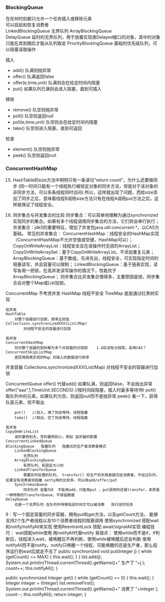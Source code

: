 ### BlockingQueue

在任何时刻都只允许一个任务插入或移除元素  
可以挂起和恢复消费者   
LinkedBlockingQueue   无界队列
ArrayBlockingQueue  
DelayQueue  延时的无界队列，用于放置实现类Delayed接口的对象，其中的对象只能在其到期后才能从队列取走
PriorityBlockingQueue 基础的优先级队列，可以阻塞读取操作

插入   

- add() 队满则抛异常
- offer() 队满返回false
- offer(e,time,unit) 队满则会在给定时间内阻塞
- put() 如果队列已满则会进入阻塞，直到可插入

移除  

- remove()  队空则抛异常
- poll() 队空则返回null
- poll(e,time,unit) 队空则会在给定时间内阻塞
- take()  队空则进入阻塞，直到可返回

检查  

- element()   队空则抛异常
- peek() 队空则返回null


### ConcurrentHashMap

15. HashTable的size方法中明明只有一条语句"return count"，为什么还要做同步
    (同一时间只能有一个线程执行被锁定对象的同步方法，但是对于该对象的非同步方法，可以多条线程同时访问)
    所以，这样就出现了问题，而给size添加了同步之后，意味着线程B调用size方法只有在线程A调用put方法之后，这样就保证了线程安全。


20. 同步集合与并发集合的比较
        同步集合：可以简单地理解为通过synchronized实现同步的集合。如果有多个线程调用同步集合的方法，它们将会串行执行；
        并发集合：jdk5的重要特征，增加了并发包java.util.concurrent.*，以CAS为基础。
        常见的并发集合：
        ConcurrentHashMap：线程安全的HashMap实现（ConcurrentHashMap不允许空值或空键，HashMap可以）；
        CopyOnWriteArrayList：线程安全且在读操作时无锁的ArrayList；
        CopyOnWriteArraySet：基于CopyOnWriteArrayList，不添加重复元素；
        ArrayBlockingQueue：基于数组，先进先出，线程安全，可实现指定时间的阻塞读写，并且容量可以限制；
        LinkedBlockingQueue：基于链表实现，读写各用一把锁，在高并发读写操作的情况下，性能优于ArrayBlockingQueue；
        同步集合比并发集合慢得多，主要原因是锁，同步集合会对整个Map或List加锁。



ConcurrentMap
    不考虑并发
    HashMap
        线程不安全
    TreeMap
        底层通过红黑树实现

    低并发
    HashTable
        对整个容器进行加锁，效率比较低
    Collections.synchronizedXXX(List/Map)
            对线程不安全的容器进行加锁
    
    高并发
    ConcurrentHashMap
        将对整个容器的锁拆解为多个对容器的分段锁    1.8后没有分段锁，采用CAS？
    ConcurrentSkipListMap
        底层用跳表实现的Map 对插入的数据进行排序

并发容器
Collections.synchronizedXXX(List/Map)  对线程不安全的容器进行加锁

ConcurrentQueue
        offer()    代替add() 如果队满，则返回false，不会抛出异常    
        offer("aaa",1,TimeUnit.SECONDS) //按时间段阻塞，插入时最多等待1秒
        poll()     取队列中的元素，如果队列为空，则返回null而不是抛异常
        peek()     看一下，获得队首元素，但不取出 

        put()   //加入，满了则会等待，线程阻塞
        take()  //取出，空了则会等待，线程阻塞
    
    高并发
    CopyOnWriteList
        读的量特别大，写的量特别小，例如 监听器的配置
    ConcurrentLinkedQueue
    BlockingQueue   阻塞队列   阻塞式的生产者消费者模式
        LinkedBlockingQueue 
            无界队列
        ArrayBlockingQueue  
            有界队列，有固定大小的
        LinkedTransferQueue  
            需要实时处理的队列， transfer() 将生产的东西直接交给消费者，不经过队列，如果没有消费者则阻塞 netty用的比较多，可以用add/offer/put
        SynchromusQueue   
            同步队列 容量为0  不能用add，只能用put ，put调用的还是transfer，本质是一种特殊的TransferQueue，不保留数据
    DelayQueue  
        也是一个无界队列 在队列中待够指定时间才可以被消费   执行定时任务


9：写一个固定容量的同步容器，拥有put和get方法，以及getCount方法，
能够支持2个生产者线程以及10个消费者线程的阻塞调用  使用synchronized 搭配wait和notify/notifyAll来实现   使用ReentrantLock 搭配 await/signalAll实现
编程技巧：
    wait搭配while使用
    用notifyAll代替notify
易错点：
    使用while而不是if，if判断后，线程进入wait，被唤醒后不再判断，使用while被唤醒后还会判断
    使用notifyAll而不是notify，notify只唤醒一个线程，可能唤醒的还是生产者，那么程序运行到wait后就走不去了
public synchronized void put(Integer j) {
    while (getCount() == MAX) {
            this.wait();
        } 
    }
    list.add(j);
    System.out.println(Thread.currentThread().getName()+" 生产了 "+j   );
    count++;
    this.notifyAll();
}

public synchronized Integer get() {
    while (getCount() == 0) {
            this.wait();
    }
    Integer integer = (Integer) list.removeFirst();
    System.out.println(Thread.currentThread().getName()+" 消费了 "+integer   );
    count--;
    this.notifyAll();
    return integer;
}